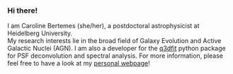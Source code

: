 ### Hi there!

I am Caroline Bertemes (she/her), a postdoctoral astrophysicist at Heidelberg University. \
My research interests lie in the broad field of Galaxy Evolution and Active Galactic Nuclei (AGN). I am also a developer for the [q3dfit](https://github.com/Q3D/q3dfit) python package for PSF deconvolution and spectral analysis. For more information, please feel free to have a look at my [personal webpage](https://cbertemes.github.io/)!


<!--
**cbertemes/cbertemes** is a ✨ _special_ ✨ repository because its `README.md` (this file) appears on your GitHub profile.

Here are some ideas to get you started:

- 🔭 I’m currently working on ...
- 🌱 I’m currently learning ...
- 👯 I’m looking to collaborate on ...
- 🤔 I’m looking for help with ...
- 💬 Ask me about ...
- 📫 How to reach me: ...
- 😄 Pronouns: ...
- ⚡ Fun fact: ...
-->
